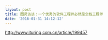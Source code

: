 ```yaml
---
layout: post
title: 图灵访谈：一个优秀的软件工程师必然是全栈工程师
date: '2016-01-31 14:12:12'
---
```



http://www.ituring.com.cn/article/199457